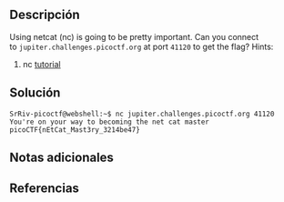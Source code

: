 ## Descripción

Using netcat (nc) is going to be pretty important. Can you connect to `jupiter.challenges.picoctf.org` at port `41120` to get the flag?
Hints:
1. nc [tutorial](https://linux.die.net/man/1/nc)
## Solución 
```
SrRiv-picoctf@webshell:~$ nc jupiter.challenges.picoctf.org 41120
You're on your way to becoming the net cat master
picoCTF{nEtCat_Mast3ry_3214be47}
```
## Notas adicionales 
## Referencias